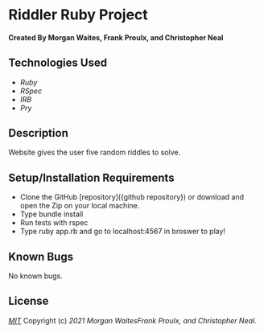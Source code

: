 # Riddler Ruby Project

#### Created By Morgan Waites, Frank Proulx, and Christopher Neal

## Technologies Used

* _Ruby_
* _RSpec_
* _IRB_
* _Pry_

## Description

Website gives the user five random riddles to solve.

## Setup/Installation Requirements

* Clone the GitHub [repository]({github repository}) or download and open the Zip on your local machine.
* Type bundle install
* Run tests with rspec
* Type ruby app.rb and go to localhost:4567 in broswer to play!

## Known Bugs

No known bugs.

## License

_[MIT](https://opensource.org/licenses/MIT)_
Copyright (c) _2021_ _Morgan WaitesFrank Proulx, and Christopher Neal._
